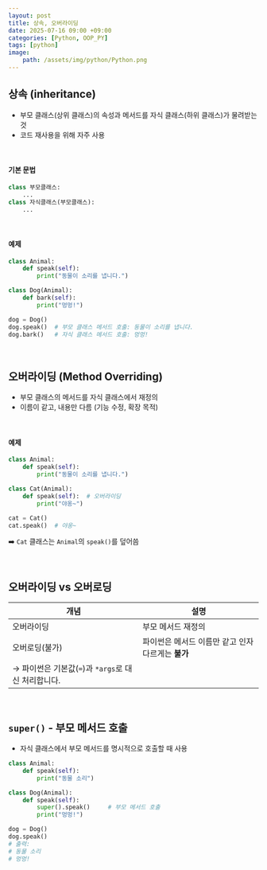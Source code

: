 ```yaml
---
layout: post
title: 상속, 오버라이딩
date: 2025-07-16 09:00 +09:00
categories: [Python, OOP_PY]
tags: [python]
image:
    path: /assets/img/python/Python.png
---
```


## 상속 (inheritance)

- 부모 클래스(상위 클래스)의 속성과 메서드를 자식 클래스(하위 클래스)가 물려받는 것
- 코드 재사용을 위해 자주 사용

<br>

#### 기본 문법

```python
class 부모클래스:
    ...
class 자식클래스(부모클래스):
    ...
```

<br>

#### 예제

```python
class Animal:
    def speak(self):
        print("동물이 소리를 냅니다.")

class Dog(Animal):
    def bark(self):
        print("멍멍!")

dog = Dog()
dog.speak()  # 부모 클래스 메서드 호출: 동물이 소리를 냅니다.
dog.bark()   # 자식 클래스 메서드 호출: 멍멍!
```

<br>

## 오버라이딩 (Method Overriding)

- 부모 클래스의 메서드를 자식 클래스에서 재정의
- 이름이 같고, 내용만 다름 (기능 수정, 확장 목적)

<br>

#### 예제

```python
class Animal:
    def speak(self):
        print("동물이 소리를 냅니다.")

class Cat(Animal):
    def speak(self):  # 오버라이딩
        print("야옹~")

cat = Cat()
cat.speak()  # 야옹~
```

➡️ `Cat` 클래스는 `Animal`의 `speak()`를 덮어씀

<br>

## 오버라이딩 vs 오버로딩

| 개념                                  | 설명                             |
| ----------------------------------- | ------------------------------ |
| 오버라이딩                               | 부모 메서드 재정의                     |
| 오버로딩(불가)                            | 파이썬은 메서드 이름만 같고 인자 다르게는 **불가** |
| → 파이썬은 기본값(`=`)과 `*args`로 대신 처리합니다. |                                |

<br>

## `super()` - 부모 메서드 호출

- 자식 클래스에서 부모 메서드를 명시적으로 호출할 때 사용

```python
class Animal:
    def speak(self):
        print("동물 소리")

class Dog(Animal):
    def speak(self):
        super().speak()     # 부모 메서드 호출
        print("멍멍!")

dog = Dog()
dog.speak()
# 출력:
# 동물 소리
# 멍멍!
```
